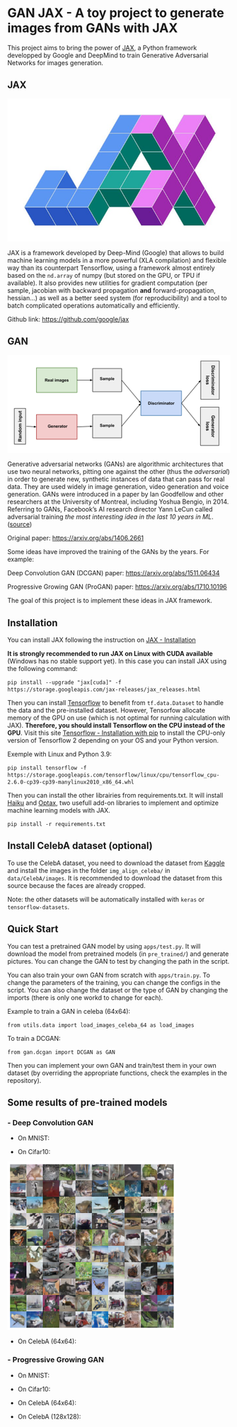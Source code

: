 # GAN JAX - A toy project to generate images from GANs with JAX

This project aims to bring the power of [JAX](https://jax.readthedocs.io/en/latest/index.html), a Python framework developped by Google and DeepMind to train Generative Adversarial Networks for images generation.

## JAX

![JAX logo](ressources/logo_jax.jpeg)

 JAX is a framework developed by Deep-Mind (Google) that allows to build machine learning models in a more powerful (XLA compilation) and flexible way than its counterpart Tensorflow, using a framework almost entirely based on the `nd.array` of numpy (but stored on the GPU, or TPU if available). It also provides new utilities for gradient computation (per sample, jacobian with backward propagation **and** forward-propagation, hessian...) as well as a better seed system (for reproducibility) and a tool to batch complicated operations automatically and efficiently.

 Github link: <https://github.com/google/jax>

## GAN

![GAN diagram](ressources/gan_diagram.svg)

Generative adversarial networks (GANs) are algorithmic architectures that use two neural networks, pitting one against the other (thus the *adversarial*) in order to generate new, synthetic instances of data that can pass for real data. They are used widely in image generation, video generation and voice generation.
GANs were introduced in a paper by Ian Goodfellow and other researchers at the University of Montreal, including Yoshua Bengio, in 2014. Referring to GANs, Facebook’s AI research director Yann LeCun called adversarial training *the most interesting idea in the last 10 years in ML*. ([source](https://wiki.pathmind.com/generative-adversarial-network-gan))

Original paper: <https://arxiv.org/abs/1406.2661>

Some ideas have improved the training of the GANs by the years. For example:

Deep Convolution GAN (DCGAN) paper: <https://arxiv.org/abs/1511.06434>

Progressive Growing GAN (ProGAN) paper: <https://arxiv.org/abs/1710.10196>

The goal of this project is to implement these ideas in JAX framework.

## Installation

You can install JAX following the instruction on [JAX - Installation](https://github.com/google/jax#installation)

**It is strongly recommended to run JAX on Linux with CUDA available** (Windows has no stable support yet). In this case you can install JAX using the following command:

```script
pip install --upgrade "jax[cuda]" -f https://storage.googleapis.com/jax-releases/jax_releases.html
```

Then you can install [Tensorflow](https://www.tensorflow.org/) to benefit from `tf.data.Dataset` to handle the data and the pre-installed dataset. However, Tensorfow allocate memory of the GPU on use (which is not optimal for running calculation with JAX). **Therefore, you should install Tensorflow on the CPU instead of the GPU**. Visit this site [Tensorflow - Installation with pip](https://www.tensorflow.org/install/pip?hl=fr#package-location) to install the CPU-only version of Tensorflow 2 depending on your OS and your Python version.

Exemple with Linux and Python 3.9:

```script
pip install tensorflow -f https://storage.googleapis.com/tensorflow/linux/cpu/tensorflow_cpu-2.6.0-cp39-cp39-manylinux2010_x86_64.whl
```

Then you can install the other librairies from requirements.txt. It will install [Haiku](https://dm-haiku.readthedocs.io/en/latest/) and [Optax](https://optax.readthedocs.io/en/latest/), two usefull add-on libraries to implement and optimize machine learning models with JAX.

```script
pip install -r requirements.txt
```

## Install CelebA dataset (optional)

To use the CelebA dataset, you need to download the dataset from [Kaggle](https://www.kaggle.com/jessicali9530/celeba-dataset) and install the images in the folder `img_align_celeba/` in `data/CelebA/images`. It is recommended to download the dataset from this source because the faces are already cropped.

Note: the other datasets will be automatically installed with `keras` or `tensorflow-datasets`.

## Quick Start

You can test a pretrained GAN model by using `apps/test.py`. It will download the model from pretrained models (in `pre_trained/`) and generate pictures. You can change the GAN to test by changing the path in the script.

You can also train your own GAN from scratch with `apps/train.py`. To change the parameters of the training, you can change the configs in the script. You can also change the dataset or the type of GAN by changing the imports (there is only one workd to change for each).

Example to train a GAN in celeba (64x64):

```script
from utils.data import load_images_celeba_64 as load_images
```

To train a DCGAN:

```script
from gan.dcgan import DCGAN as GAN
```

Then you can implement your own GAN and train/test them in your own dataset (by overriding the appropriate functions, check the examples in the repository).

## Some results of pre-trained models

### - Deep Convolution GAN

* On MNIST:

* On Cifar10:

![DCGAN Cifar10](ressources/dcgan_cifar10.png)

* On CelebA (64x64):

### - Progressive Growing GAN

* On MNIST:

* On Cifar10:

* On CelebA (64x64):

* On CelebA (128x128):
